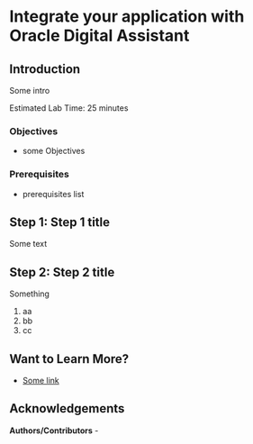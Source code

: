 #  Integrate your application with Oracle Digital Assistant

## Introduction

Some intro

Estimated Lab Time: 25 minutes

### Objectives
* some Objectives

### Prerequisites
* prerequisites list

## **Step 1:** Step 1 title
Some text

## **Step 2:** Step 2 title
Something

1. aa
2. bb
3. cc

## Want to Learn More?

* [Some link](https://otube.oracle.com/media/Setting+Up+GitHub/0_93stcjpb)

## Acknowledgements

**Authors/Contributors** -

